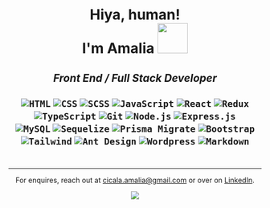 
<h1 align="center">
  Hiya, human!<br>I'm Amalia <img src="https://media.giphy.com/media/WUlplcMpOCEmTGBtBW/giphy.gif" width="60">
</h1>

<h2 align="center">
  <em>Front End / Full Stack Developer</em>
  <br><br>
    <code><img alt="HTML" src="https://img.shields.io/badge/HTML-e44d26.svg?logo=html5&logoColor=white"></code>
    <code><img alt="CSS" src="https://img.shields.io/badge/CSS-1f72b5.svg?logo=css3&logoColor=white"></code>
    <code><img alt="SCSS" src="https://img.shields.io/badge/Scss-hotpink.svg?logo=SASS&logoColor=white"></code>
    <code><img alt="JavaScript" src="https://img.shields.io/badge/JavaScript-f7df1e.svg?logo=javascript&logoColor=black"></code>
    <code><img alt="React" src="https://img.shields.io/badge/React-20232a.svg?logo=react&logoColor=%2361DAFB"></code>
    <code><img alt="Redux" src="https://img.shields.io/badge/Redux-20232a.svg?logo=redux&logoColor=%2361DAFB"></code>
    <code><img alt="TypeScript" src="https://img.shields.io/badge/TypeScript-white.svg?logo=typescript&logoColor=017acb"></code>
    <code><img alt="Git" src="https://img.shields.io/badge/Git-f0efe7.svg?logo=git"></code>
    <code><img alt="Node.js" src="https://img.shields.io/badge/Node.js-333333.svg?logo=node.js&logoColor=689f63"></code>
    <code><img alt="Express.js" src="https://img.shields.io/badge/Express.js-259dff.svg?logo=express&logoColor=white"></code>
  <br>
    <code><img alt="MySQL" src="https://img.shields.io/badge/MySQL-f29111.svg?logo=mysql"></code>
    <code><img alt="Sequelize" src="https://img.shields.io/badge/Sequelize-white.svg?logo=sequelize&logoColor=00758f" /></code>
    <code><img alt="Prisma Migrate" src="https://img.shields.io/badge/Prisma-5a67d8.svg?logo=prisma" /></code>
    <code><img alt="Bootstrap" src="https://img.shields.io/badge/Bootstrap-7952B3.svg?logo=bootstrap&logoColor=white"></code>
    <code><img alt="Tailwind" src="https://img.shields.io/badge/Tailwind-0e172a?logo=tailwind-css"></code>
    <code><img alt="Ant Design" src="https://img.shields.io/badge/-AntDesign-ff4d4f?&logo=ant-design&logoColor=white"></code>
    <code><img alt="Wordpress" src="https://img.shields.io/badge/Wordpress-21759B?logo=wordpress&logoColor=white"></code>
    <code><img alt="Markdown" src="https://img.shields.io/badge/Markdown-000000.svg?logo=markdown&logoColor=white"></code>
  <br><br>
</h2>

---

<p align="center">
  For enquires, reach out at <a href="mailto:cicala.amalia@gmail.com">cicala.amalia@gmail.com</a> or over on <a href="https://www.linkedin.com/in/amaliacicala" target="_blank">LinkedIn</a>.
</p>

<div align="center">
  <img src="https://komarev.com/ghpvc/?username=amaliacicala&style=flat-square&color=da6b5c&label=Profile+Sneak+Peeks">
</div>
